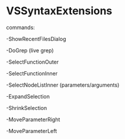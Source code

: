 # VSSyntaxExtensions
commands:

-ShowRecentFilesDialog

-DoGrep (live grep)

-SelectFunctionOuter

-SelectFunctionInner

-SelectNodeListInner (parameters/arguments)

-ExpandSelection

-ShrinkSelection

-MoveParameterRight

-MoveParameterLeft
